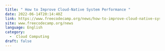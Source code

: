 ```yaml
---
title: " How to Improve Cloud-Native System Performance "
date: 2022-06-14T20:14:40Z
link: https://www.freecodecamp.org/news/how-to-improve-cloud-native-system-performance/?utm_medium=RSS&utm_source=news.12bit.vn
site: www.freecodecamp.org/news
language: English
category:
  -  Cloud Computing 
draft: false
---
```


